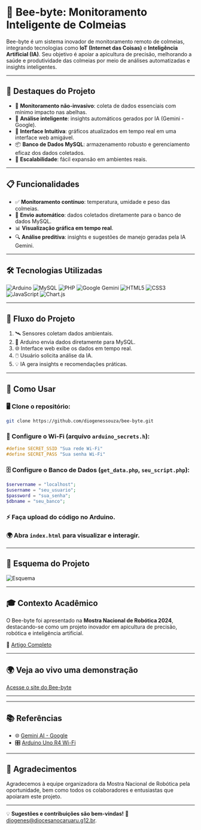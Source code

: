 # 🐝 Bee-byte: Monitoramento Inteligente de Colmeias

Bee-byte é um sistema inovador de monitoramento remoto de colmeias, integrando tecnologias como **IoT (Internet das Coisas)** e **Inteligência Artificial (IA)**. Seu objetivo é apoiar a apicultura de precisão, melhorando a saúde e produtividade das colmeias por meio de análises automatizadas e insights inteligentes.

---

## 🌟 Destaques do Projeto

- 🐝 **Monitoramento não-invasivo**: coleta de dados essenciais com mínimo impacto nas abelhas.
- 🤖 **Análise inteligente**: insights automáticos gerados por IA (Gemini - Google).
- 🎨 **Interface Intuitiva**: gráficos atualizados em tempo real em uma interface web amigável.
- 📦 **Banco de Dados MySQL**: armazenamento robusto e gerenciamento eficaz dos dados coletados.
- 🚀 **Escalabilidade**: fácil expansão em ambientes reais.

---

## 📋 Funcionalidades

- ✅ **Monitoramento contínuo**: temperatura, umidade e peso das colmeias.
- 📡 **Envio automático**: dados coletados diretamente para o banco de dados MySQL.
- 📊 **Visualização gráfica em tempo real**.
- 🔍 **Análise preditiva**: insights e sugestões de manejo geradas pela IA Gemini.

---

## 🛠️ Tecnologias Utilizadas

![Arduino](https://img.shields.io/badge/-Arduino-00979D?style=for-the-badge&logo=arduino&logoColor=white)
![MySQL](https://img.shields.io/badge/-MySQL-4479A1?style=for-the-badge&logo=mysql&logoColor=white)
![PHP](https://img.shields.io/badge/-PHP-777BB4?style=for-the-badge&logo=php&logoColor=white)
![Google Gemini](https://img.shields.io/badge/-Google%20Gemini-4285F4?style=for-the-badge&logo=google&logoColor=white)
![HTML5](https://img.shields.io/badge/-HTML5-E34F26?style=for-the-badge&logo=html5&logoColor=white)
![CSS3](https://img.shields.io/badge/-CSS3-1572B6?style=for-the-badge&logo=css3&logoColor=white)
![JavaScript](https://img.shields.io/badge/-JavaScript-F7DF1E?style=for-the-badge&logo=javascript&logoColor=black)
![Chart.js](https://img.shields.io/badge/-Chart.js-FF6384?style=for-the-badge&logo=chartdotjs&logoColor=white)

---

## 🔗 Fluxo do Projeto

1. 🛰️ Sensores coletam dados ambientais.
2. 💾 Arduino envia dados diretamente para MySQL.
3. 🌐 Interface web exibe os dados em tempo real.
4. 🖱️ Usuário solicita análise da IA.
5. 💡 IA gera insights e recomendações práticas.

---

## 🚀 Como Usar

### 🖥️ Clone o repositório:
```bash
git clone https://github.com/diogenessouza/bee-byte.git
```

### 📍 Configure o Wi-Fi (arquivo `arduino_secrets.h`):
```cpp
#define SECRET_SSID "Sua rede Wi-Fi"
#define SECRET_PASS "Sua senha Wi-Fi"
```

### 🗄️ Configure o Banco de Dados (`get_data.php`, `seu_script.php`):
```php
$servername = "localhost";
$username = "seu_usuario";
$password = "sua_senha";
$dbname = "seu_banco";
```

### ⚡ Faça upload do código no Arduino.

### 🌍 Abra `index.html` para visualizar e interagir.

---

## 📐 Esquema do Projeto

![Esquema](/Protótipo/Esquema/esquema_Bee-byte.png)

---

## 🎓 Contexto Acadêmico

O Bee-byte foi apresentado na **Mostra Nacional de Robótica 2024**, destacando-se como um projeto inovador em apicultura de precisão, robótica e inteligência artificial.

📄 [Artigo Completo](/Artigo/ARTIGO.pdf)

---

## 🌍 Veja ao vivo uma demonstração

[Acesse o site do Bee-byte](https://bee-byte.com/)

---

---

## 📚 Referências

- 🌐 [Gemini AI - Google](https://deepmind.google/gemini/)
- 🎛️ [Arduino Uno R4 Wi-Fi](https://docs.arduino.cc/hardware/uno-r4-wifi)

---

## 🙌 Agradecimentos

Agradecemos à equipe organizadora da Mostra Nacional de Robótica pela oportunidade, bem como todos os colaboradores e entusiastas que apoiaram este projeto.

---

💡 **Sugestões e contribuições são bem-vindas!** 📧 [diogenes@diocesanocaruaru.g12.br](mailto:diogenes@diocesanocaruaru.g12.br).
